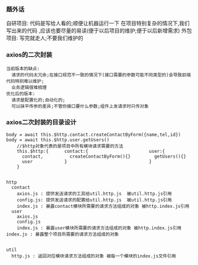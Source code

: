 ### 题外话
  自研项目:
        代码是写给人看的;顺便让机器运行一下
        在项目特别复杂的情况下,我们写出来的代码 ,应该也要尽量的易读(便于以后项目的维护;便于以后新增需求)
  外包项目:
    写完就走人;不要我们维护的

### axios的二次封装
    当前版本的缺点:
      请求的代码太冗余;在接口规范不一致的情况下(接口需要的参数可能不同类型的)会导致前端代码特别难以维护;
      业务逻辑很难梳理
    优化后的版本:
      请求是配置化的;自动化的;
      可以抹平传参的差异;不管你接口要什么参数;组件上发请求时只传对象

### axios二次封装的目录设计
    body = await this.$http.contact.createContactByForm({name,tel,id})
    body = await this.$http.user.getUsers()
        //$http对象代表的是项目中所有模块请求需要的方法
        this.$http:{      contact:{                       user:{
          contact,          createContactByForm(){}         getUsers(){}
          user            }                               }
        }


    http
      contact
        axios.js : 提供发送请求的工具给util.http.js  被util.http.js引用
        config.js: 提供发送请求的配置给util.http.js  被util.http.js引用
        index.js : 暴露contact模块所需要的请求方法组成的对象 被http.index.js引用
      user
        axios.js
        config.js
        index.js : 暴露user模块所需要的请求方法组成的对象 被http.index.js引用
    index.js : 暴露整个项目所需要的请求方法组成的对象


    util
      http.js : 返回对应模块请求方法组成的对象 被每一个模块的index.js文件引用



